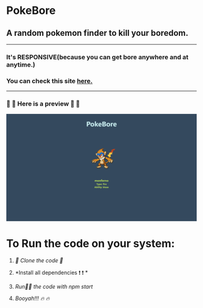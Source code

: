 # PokeBore
## A random pokemon finder to kill your boredom.

-------------------------------------------------------------------

### It's RESPONSIVE(because you can get bore anywhere and at anytime.)
### You can check this site [here.](https://pokebore.netlify.app/)
-------------------------------------------------------------------------
###  👀 👀 Here is a preview 👀 👀

![](./public/images/ss.png)

# To Run the code on your system: 

1. *💾 Clone the code 💾*  

2. *Install all dependencies  ❗ ❗ *

3. *Run🏃‍♂️ the code with npm start*

4. *Booyah!!! 🔥 🔥*
